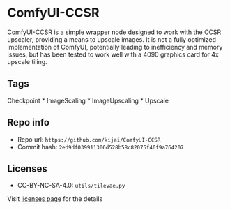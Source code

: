 # ComfyUI-CCSR
ComfyUI-CCSR is a simple wrapper node designed to work with the CCSR upscaler, providing a means to upscale images. It is not a fully optimized implementation of ComfyUI, potentially leading to inefficiency and memory issues, but has been tested to work well with a 4090 graphics card for 4x upscale tiling.

## Tags
Checkpoint * ImageScaling * ImageUpscaling * Upscale

## Repo info
- Repo url: `https://github.com/kijai/ComfyUI-CCSR`
- Commit hash: `2ed9df039911306d528b58c82075f40f9a764207`

## Licenses
- CC-BY-NC-SA-4.0: `utils/tilevae.py`

Visit [licenses page](licenses.md) for the details
